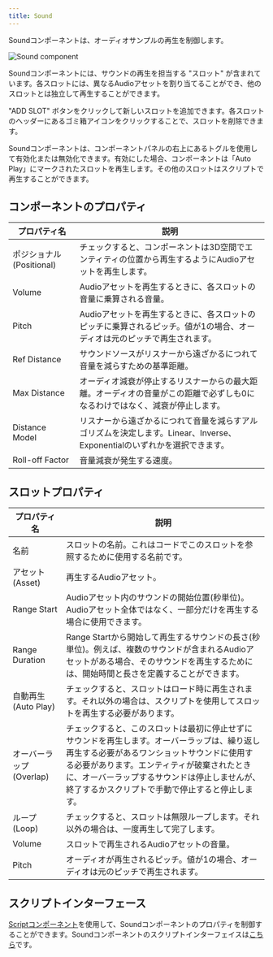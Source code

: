 ```yaml
---
title: Sound
---
```


Soundコンポーネントは、オーディオサンプルの再生を制御します。

![Sound component](/img/user-manual/scenes/components/component-sound.png)

Soundコンポーネントには、サウンドの再生を担当する "スロット" が含まれています。各スロットには、異なるAudioアセットを割り当てることができ、他のスロットとは独立して再生することができます。

"ADD SLOT" ボタンをクリックして新しいスロットを追加できます。各スロットのヘッダーにあるゴミ箱アイコンをクリックすることで、スロットを削除できます。

Soundコンポーネントは、コンポーネントパネルの右上にあるトグルを使用して有効化または無効化できます。有効にした場合、コンポーネントは「Auto Play」にマークされたスロットを再生します。その他のスロットはスクリプトで再生することができます。


## コンポーネントのプロパティ

| プロパティ名        | 説明 |
|-----------------|-------------|
| ポジショナル (Positional)      | チェックすると、コンポーネントは3D空間でエンティティの位置から再生するようにAudioアセットを再生します。 |
| Volume          | Audioアセットを再生するときに、各スロットの音量に乗算される音量。 |
| Pitch           | Audioアセットを再生するときに、各スロットのピッチに乗算されるピッチ。値が1の場合、オーディオは元のピッチで再生されます。 |
| Ref Distance    | サウンドソースがリスナーから遠ざかるにつれて音量を減らすための基準距離。 |
| Max Distance    | オーディオ減衰が停止するリスナーからの最大距離。オーディオの音量がこの距離で必ずしも0になるわけではなく、減衰が停止します。 |
| Distance Model  | リスナーから遠ざかるにつれて音量を減らすアルゴリズムを決定します。Linear、Inverse、Exponentialのいずれかを選択できます。 |
| Roll-off Factor | 音量減衰が発生する速度。 |

## スロットプロパティ

| プロパティ名        | 説明 |
|-----------------|-------------|
| 名前            | スロットの名前。これはコードでこのスロットを参照するために使用する名前です。 |
| アセット (Asset)           | 再生するAudioアセット。 |
| Range Start     | Audioアセット内のサウンドの開始位置(秒単位)。Audioアセット全体ではなく、一部分だけを再生する場合に使用できます。 |
| Range Duration  | Range Startから開始して再生するサウンドの長さ(秒単位)。例えば、複数のサウンドが含まれるAudioアセットがある場合、そのサウンドを再生するためには、開始時間と長さを定義することができます。 |
| 自動再生 (Auto Play)       | チェックすると、スロットはロード時に再生されます。それ以外の場合は、スクリプトを使用してスロットを再生する必要があります。 |
| オーバーラップ (Overlap)         | チェックすると、このスロットは最初に停止せずにサウンドを再生します。オーバーラップは、繰り返し再生する必要があるワンショットサウンドに使用する必要があります。エンティティが破棄されたときに、オーバーラップするサウンドは停止しませんが、終了するかスクリプトで手動で停止すると停止します。 |
| ループ (Loop)            | チェックすると、スロットは無限ループします。それ以外の場合は、一度再生して完了します。 |
| Volume          | スロットで再生されるAudioアセットの音量。 |
| Pitch           | オーディオが再生されるピッチ。値が1の場合、オーディオは元のピッチで再生されます。 |

## スクリプトインターフェース

[Scriptコンポーネント][2]を使用して、Soundコンポーネントのプロパティを制御することができます。Soundコンポーネントのスクリプトインターフェイスは[こちら][3]です。

[2]: /user-manual/scenes/components/script
[3]: https://api.playcanvas.com/classes/Engine.SoundComponent.html
